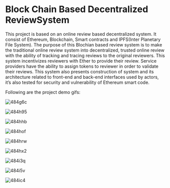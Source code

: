 # Block Chain Based Decentralized ReviewSystem
This project is based on an online review based decentralized system. It consist of Ethereum,
Blockchain, Smart contracts and IPFS(Inter Planetary File System). The purpose of this Blochian
based review system is to make the traditional online review system into decentralized, trusted
online review with the ability of tracking and tracing reviews to the original reviewers. This
system incentivizes reviewers with Ether to provide their review. Service providers have the
ability to assign tokens to reviewer in order to validate their reviews. This system also presents
construction of system and its architecture related to front-end and back-end interfaces used
by actors, it’s also tested for security and vulnerability of Ethereum smart code.

Following are the project demo gifs:

![484g6c](https://user-images.githubusercontent.com/53296115/87317626-b5638b00-c540-11ea-86b6-4a0bbcbfe2be.gif)

![484h95](https://user-images.githubusercontent.com/53296115/87318386-b1843880-c541-11ea-927a-00560af652c4.gif)

![484hhb](https://user-images.githubusercontent.com/53296115/87318567-f4dea700-c541-11ea-8691-a4b2b828f236.gif)

![484hof](https://user-images.githubusercontent.com/53296115/87318741-2e171700-c542-11ea-9522-4881d544e7f8.gif)

![484hrw](https://user-images.githubusercontent.com/53296115/87318881-5ef74c00-c542-11ea-9019-a7678974bff4.gif)

![484hx2](https://user-images.githubusercontent.com/53296115/87319089-9cf47000-c542-11ea-9860-9aaef1b301cf.gif)

![484i3q](https://user-images.githubusercontent.com/53296115/87319167-b5fd2100-c542-11ea-8152-144c56a73deb.gif)

![484i5v](https://user-images.githubusercontent.com/53296115/87319233-c9a88780-c542-11ea-8894-5129f3ce658d.gif)

![484ic4](https://user-images.githubusercontent.com/53296115/87319398-02486100-c543-11ea-8b6d-1caf3c100ef0.gif)
